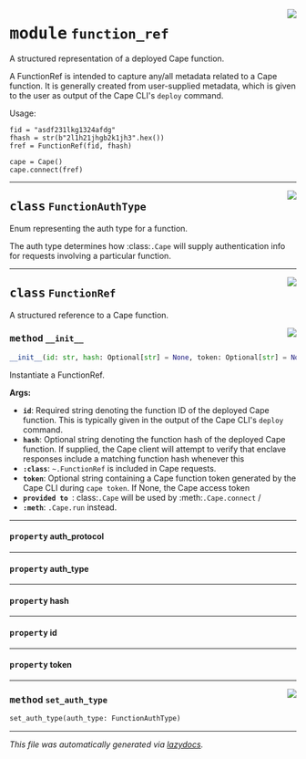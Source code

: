 <!-- markdownlint-disable -->

<a href="../../pycape/function_ref.py#L0"><img align="right" style="float:right;" src="https://img.shields.io/badge/-source-cccccc?style=flat-square"></a>

# <kbd>module</kbd> `function_ref`
A structured representation of a deployed Cape function. 

A FunctionRef is intended to capture any/all metadata related to a Cape function. It is generally created from user-supplied metadata, which is given to the user as output of the Cape CLI's `deploy` command. 

Usage: 

```
fid = "asdf231lkg1324afdg"
fhash = str(b"2l1h21jhgb2k1jh3".hex())
fref = FunctionRef(fid, fhash)

cape = Cape()
cape.connect(fref)
``` 



---

<a href="../../pycape/function_ref.py#L22"><img align="right" style="float:right;" src="https://img.shields.io/badge/-source-cccccc?style=flat-square"></a>

## <kbd>class</kbd> `FunctionAuthType`
Enum representing the auth type for a function. 

The auth type determines how :class:`.Cape` will supply authentication info for requests involving a particular function. 





---

<a href="../../pycape/function_ref.py#L33"><img align="right" style="float:right;" src="https://img.shields.io/badge/-source-cccccc?style=flat-square"></a>

## <kbd>class</kbd> `FunctionRef`
A structured reference to a Cape function. 

<a href="../../pycape/function_ref.py#L36"><img align="right" style="float:right;" src="https://img.shields.io/badge/-source-cccccc?style=flat-square"></a>

### <kbd>method</kbd> `__init__`

```python
__init__(id: str, hash: Optional[str] = None, token: Optional[str] = None)
```

Instantiate a FunctionRef. 



**Args:**
 
 - <b>`id`</b>:  Required string denoting the function ID of the deployed Cape  function. This is typically given in the output of the Cape CLI's  `deploy` command. 
 - <b>`hash`</b>:  Optional string denoting the function hash of the deployed  Cape function. If supplied, the Cape client will attempt to verify that  enclave responses include a matching function hash whenever this 
 - <b>`:class`</b>: `~.FunctionRef` is included in Cape requests. 
 - <b>`token`</b>:  Optional string containing a Cape function token generated  by the Cape CLI during `cape token`. If None, the Cape access token 
 - <b>`provided to `</b>: class:`.Cape` will be used by :meth:`.Cape.connect` / 
 - <b>`:meth`</b>: `.Cape.run` instead. 


---

#### <kbd>property</kbd> auth_protocol





---

#### <kbd>property</kbd> auth_type





---

#### <kbd>property</kbd> hash





---

#### <kbd>property</kbd> id





---

#### <kbd>property</kbd> token







---

<a href="../../pycape/function_ref.py#L89"><img align="right" style="float:right;" src="https://img.shields.io/badge/-source-cccccc?style=flat-square"></a>

### <kbd>method</kbd> `set_auth_type`

```python
set_auth_type(auth_type: FunctionAuthType)
```








---

_This file was automatically generated via [lazydocs](https://github.com/ml-tooling/lazydocs)._
